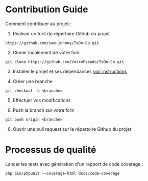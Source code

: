 # Contribution Guide

Comment contribuer au projet :

1. Réaliser un fork du répertoire Github du projet
```
https://github.com/sam-johnny/ToDo-Co.git
```
2. Cloner localement de votre fork
```
git clone https://github.com/VotrePseudo/ToDo-Co.git
```
3. Installer le projet et ses dépendances [voir instructions](../README.md)

4. Créer une branche
```
git checkout -b <branche>
```
5. Effectuer vos modifications

6. Push la branch sur votre fork
```
git push origin <branche>
```
6. Ouvrir une pull request sur le répertoire Github du projet

# Processus de qualité

Lancer les tests avec génération d'un rapport de code coverage :
```
php bin/phpunit --coverage-html docs/code-coverage
```